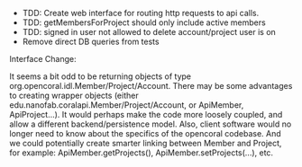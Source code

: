 * TDD: Create web interface for routing http requests to api calls.
* TDD: getMembersForProject should only include active members
* TDD: signed in user not allowed to delete account/project user is on 
* Remove direct DB queries from tests

Interface Change:

It seems a bit odd to be returning objects of type org.opencoral.idl.Member/Project/Account.  There may be some
advantages to creating wrapper objects (either edu.nanofab.coralapi.Member/Project/Account, or ApiMember, ApiProject...).
It would perhaps make the code more loosely coupled, and allow a different backend/persistence model. Also, client software would no longer need to know about the specifics of the opencoral codebase.  And we could potentially create
smarter linking between Member and Project, for example: ApiMember.getProjects(), ApiMember.setProjects(...), etc.


